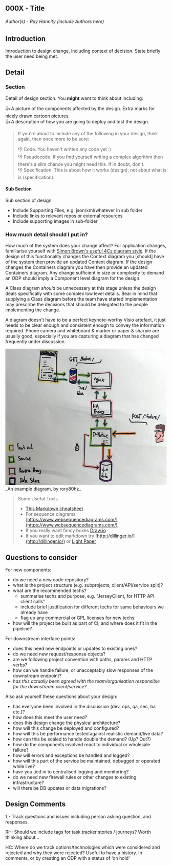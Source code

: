 ## 000X - Title
###### Author(s) - Ray Hannity (include Authors here)
## Introduction
Introduction to design change, including context of decision. State briefly the user need being met.

## Detail

### Section
Detail of design section. You __might__ want to think about including:

:+1: A picture of the components affected by the design. Extra marks for nicely drawn cartoon pictures.  
:+1: A description of how you are going to deploy and test the design. 

>If you're about to include any of the following in your design, think again, then once more to be sure:
>
>:-1: Code. You haven't written any code yet :)  
>:-1: Pseudocode. If you find yourself writing a complex algorithm then there's a slim chance you might need this. If in doubt, don't.  
>:-1: Specification. This is about how it works (design), not about what is is (specification). 

#### Sub Section
Sub section of design

* Include Supporting Files, e.g. json/xml/whatever in sub folder
* Include links to relevant repos or external resources
* Include supporting images in sub-folder

### How much detail should I put in?

How much of the system does your change affect? For application changes, familiarise yourself with [Simon Brown's useful 4Cs diagram style](http://static.codingthearchitecture.com/c4.pdf). If the design of this functionality changes the Context diagram you [should] have of the system then provide an updated Context diagram. If the design changes the Containers diagram you have then provide an updated Containers diagram. Any change sufficient in size or complexity to demand an ODP should imply a Component level diagram for the design.

A Class diagram _should_ be unnecessary at this stage unless the design deals specifically with some complex low level details. Bear in mind that supplying a Class diagram before the team have started implementation may prescribe the decisions that should be delegated to the people implementing the change.

A diagram doesn't have to be a perfect keynote-worthy Visio artefact, it just needs to be clear enough and consistent enough to convey the information required. Phone camera and whiteboard & marker or paper & sharpie are usually good, especially if you are capturing a diagram that has changed frequently under discussion.

<img src="images/d-notice-toggle.jpg" alt="Diagram from feature toggle ODP" width="640" height="426">  
_An example diagram, by rory80hz_


> Some Useful Tools
> 
>* [This Markdown cheatsheet](https://github.com/gitlabhq/gitlabhq/blob/master/doc/markdown/markdown.md)
>* For sequence diagrams [https://www.websequencediagrams.com/](https://www.websequencediagrams.com/)
>* If you really want fancy boxes [Draw.io](https://www.draw.io/)
>* If you want to edit markdown try [http://dillinger.io/](http://dillinger.io/) or [Light Paper](http://www.ashokgelal.com/lightpaper-for-mac/)

## Questions to consider

For new components:

* do we need a new code repository?
* what is the project structure (e.g. subprojects, client/API/service split)?
* what are the recommended techs? 
    * summarise techs and purpose, e.g. "JerseyClient, for HTTP API client calls"
    * include brief justification for different techs for same behaviours we already have
    * flag up any commercial or GPL licenses for new techs
* how will the project be built as part of CI, and where does it fit in the pipeline?

For downstream interface points:

* does this need new endpoints or updates to existing ones?
* do we need new request/response objects?
* are we following project convention with paths, params and HTTP verbs?
* how can we handle failure, or unacceptably slow responses of the downstream endpoint?
* *has this actually been agreed with the team/organisation responsible for the downstream client/service?*

Also ask yourself these questions about your design: 

* has everyone been involved in the discussion (dev, ops, qa, sec, ba etc.)?
* how does this meet the user need?
* does this design change the physical architecture?
* how will this change be deployed and configured?
* how will this be performance tested against realistic demand/live data?
* how can this be scaled to handle double the demand? (Up? Out?)
* how do the components involved react to individual or wholesale failure?
* how will errors and exceptions be handled and logged?
* how will this part of the service be maintained, debugged or operated while live?
* have you tied in to centralised logging and monitoring?
* do we need new firewall rules or other changes to existing infrastructure?
* will there be DB updates or data migrations?


## Design Comments

1 - Track questions and issues including person asking question, and responses.

RH: Should we include tags for task tracker stories / journeys? Worth thinking about...

HC: Where do we track options/technologies which were considered and rejected and why they were rejected? Useful to have a history.
In comments, or by creating an ODP with a status of 'on hold'